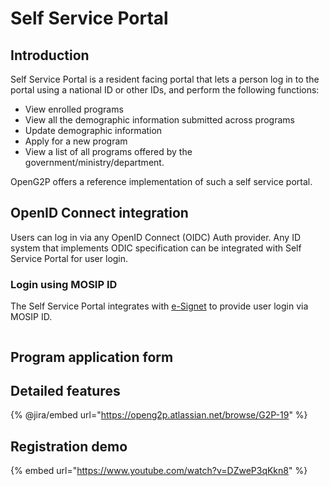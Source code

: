 # Self Service Portal

## Introduction

Self Service Portal is a resident facing portal that lets a person log in to the portal using a national ID or other IDs, and perform the following functions:

* View enrolled programs
* View all the demographic information submitted across programs
* Update demographic information
* Apply for a new program
* View a list of all programs offered by the government/ministry/department.

OpenG2P offers a reference implementation of such a self service portal.

## OpenID Connect integration

Users can log in via any OpenID Connect (OIDC) Auth provider. Any ID system that implements ODIC specification can be integrated with Self Service Portal for user login.&#x20;

### Login using MOSIP ID

The Self Service Portal integrates with [e-Signet](https://docs.esignet.io/) to provide user login via MOSIP ID.&#x20;

<figure><img src="broken-reference" alt=""><figcaption></figcaption></figure>

## Program application form

## Detailed features&#x20;

{% @jira/embed url="https://openg2p.atlassian.net/browse/G2P-19" %}

## Registration demo

{% embed url="https://www.youtube.com/watch?v=DZweP3qKkn8" %}
